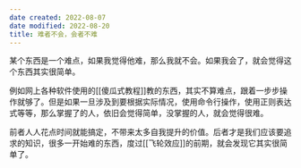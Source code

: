 ```yaml
---
date created: 2022-08-07
date modified: 2022-08-20
title: 难者不会，会者不难
---
```


某个东西是一个难点，如果我觉得他难，那么我就不会。如果我会了，就会觉得这个东西其实很简单。

例如网上各种软件使用的[[傻瓜式教程]]教的东西，其实不算难点，跟着一步步操作就够了。但是如果一旦涉及到要根据实际情况，使用命令行操作，使用正则表达式等等，那么掌握了的人，依旧会觉得简单，没掌握的人，就会觉得很难。

前者人人花点时间就能搞定，不带来太多自我提升的价值。后者才是我们应该要追求的知识，很多一开始难的东西，度过[[飞轮效应]]的前期，就会发现它其实很简单了。
